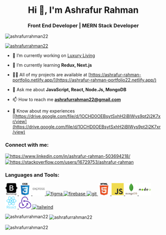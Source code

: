 <h1 align="center">Hi 👋, I'm Ashrafur Rahman</h1>
<h3 align="center">Front End Developer | MERN Stack Developer</h3>

<p align="left"> <img src="https://komarev.com/ghpvc/?username=ashrafurrahman22&label=Profile%20views&color=0e75b6&style=flat" alt="ashrafurrahman22" /> </p>

<p align="left"> <a href="https://github.com/ryo-ma/github-profile-trophy"><img src="https://github-profile-trophy.vercel.app/?username=ashrafurrahman22" alt="ashrafurrahman22" /></a> </p>

- 🔭 I’m currently working on [Luxury Living](https://luxury-living-c681b.web.app/)

- 🌱 I’m currently learning **Redux, Next.js**

- 👨‍💻 All of my projects are available at [https://ashrafur-rahman-portfolio.netlify.app/](https://ashrafur-rahman-portfolio22.netlify.app/)

- 💬 Ask me about **JavaScript, React, Node.Js, MongoDB**

- 📫 How to reach me **ashrafurrahman22@gmail.com**

- 📄 Know about my experiences [[https://drive.google.com/file/d/1OCHD0OEBsytSxhH2iBIWys9pt2j2K7xr/view](https://drive.google.com/file/d/1OCHD0OEBsytSxhH2iBIWys9pt2j2K7xr/view)

<h3 align="left">Connect with me:</h3>
<p align="left">
<a href="https://linkedin.com/in/https://www.linkedin.com/in/ashrafur-rahman-503694218/" target="blank"><img align="center" src="https://raw.githubusercontent.com/rahuldkjain/github-profile-readme-generator/master/src/images/icons/Social/linked-in-alt.svg" alt="https://www.linkedin.com/in/ashrafur-rahman-503694218/" height="30" width="40" /></a>
<a href="https://stackoverflow.com/users/https://stackoverflow.com/users/16729753/ashrafur-rahman" target="blank"><img align="center" src="https://raw.githubusercontent.com/rahuldkjain/github-profile-readme-generator/master/src/images/icons/Social/stack-overflow.svg" alt="https://stackoverflow.com/users/16729753/ashrafur-rahman" height="30" width="40" /></a>
</p>

<h3 align="left">Languages and Tools:</h3>
<p align="left"> <a href="https://getbootstrap.com" target="_blank" rel="noreferrer"> <img src="https://raw.githubusercontent.com/devicons/devicon/master/icons/bootstrap/bootstrap-plain-wordmark.svg" alt="bootstrap" width="40" height="40"/> </a> <a href="https://www.w3schools.com/css/" target="_blank" rel="noreferrer"> <img src="https://raw.githubusercontent.com/devicons/devicon/master/icons/css3/css3-original-wordmark.svg" alt="css3" width="40" height="40"/> </a> <a href="https://expressjs.com" target="_blank" rel="noreferrer"> <img src="https://raw.githubusercontent.com/devicons/devicon/master/icons/express/express-original-wordmark.svg" alt="express" width="40" height="40"/> </a> <a href="https://www.figma.com/" target="_blank" rel="noreferrer"> <img src="https://www.vectorlogo.zone/logos/figma/figma-icon.svg" alt="figma" width="40" height="40"/> </a> <a href="https://firebase.google.com/" target="_blank" rel="noreferrer"> <img src="https://www.vectorlogo.zone/logos/firebase/firebase-icon.svg" alt="firebase" width="40" height="40"/> </a> <a href="https://git-scm.com/" target="_blank" rel="noreferrer"> <img src="https://www.vectorlogo.zone/logos/git-scm/git-scm-icon.svg" alt="git" width="40" height="40"/> </a> <a href="https://www.w3.org/html/" target="_blank" rel="noreferrer"> <img src="https://raw.githubusercontent.com/devicons/devicon/master/icons/html5/html5-original-wordmark.svg" alt="html5" width="40" height="40"/> </a> <a href="https://developer.mozilla.org/en-US/docs/Web/JavaScript" target="_blank" rel="noreferrer"> <img src="https://raw.githubusercontent.com/devicons/devicon/master/icons/javascript/javascript-original.svg" alt="javascript" width="40" height="40"/> </a> <a href="https://www.mongodb.com/" target="_blank" rel="noreferrer"> <img src="https://raw.githubusercontent.com/devicons/devicon/master/icons/mongodb/mongodb-original-wordmark.svg" alt="mongodb" width="40" height="40"/> </a> <a href="https://nodejs.org" target="_blank" rel="noreferrer"> <img src="https://raw.githubusercontent.com/devicons/devicon/master/icons/nodejs/nodejs-original-wordmark.svg" alt="nodejs" width="40" height="40"/> </a> <a href="https://reactjs.org/" target="_blank" rel="noreferrer"> <img src="https://raw.githubusercontent.com/devicons/devicon/master/icons/react/react-original-wordmark.svg" alt="react" width="40" height="40"/> </a> <a href="https://redux.js.org" target="_blank" rel="noreferrer"> <img src="https://raw.githubusercontent.com/devicons/devicon/master/icons/redux/redux-original.svg" alt="redux" width="40" height="40"/> </a> <a href="https://tailwindcss.com/" target="_blank" rel="noreferrer"> <img src="https://www.vectorlogo.zone/logos/tailwindcss/tailwindcss-icon.svg" alt="tailwind" width="40" height="40"/> </a> </p>

<p><img align="left" src="https://github-readme-stats.vercel.app/api/top-langs?username=ashrafurrahman22&show_icons=true&locale=en&layout=compact" alt="ashrafurrahman22" /></p>

<p>&nbsp;<img align="center" src="https://github-readme-stats.vercel.app/api?username=ashrafurrahman22&show_icons=true&locale=en" alt="ashrafurrahman22" /></p>

<p><img align="center" src="https://github-readme-streak-stats.herokuapp.com/?user=ashrafurrahman22&" alt="ashrafurrahman22" /></p>
